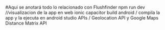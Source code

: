 #Aqui se anotará todo lo relacionado con Flushfinder
npm run dev //visualizacion de la app en web
ionic capacitor build android / compila la app y la ejecuta en android studio
APIs / Geolocation API y Google Maps Distance Matrix API

